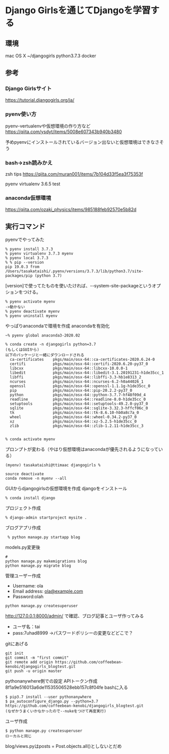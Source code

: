# Django Girlsを通じてDjangoを学習する


## 環境
mac OS X
~/djangogirls
python3.7.3
docker

## 参考

### Django Girlsサイト
https://tutorial.djangogirls.org/ja/


### pyenv使い方
pyenv-vertualenvや仮想環境の作り方など
https://qiita.com/ysdyt/items/5008e607343b940b3480

予めpyenvにインストールされているバージョン出ないと仮想環境はできなさそう


### bash->zsh読みかえ
zsh tips
https://qiita.com/muran001/items/7b104d33f5ea3f75353f

pyenv virtualenv 3.6.5 test

### anaconda仮想環境
https://qiita.com/ozaki_physics/items/985188feb92570e5b82d

## 実行コマンド
pyenvでやってみた
```
% pyenv install 3.7.3
% pyenv virtualenv 3.7.3 myenv 
% pyenv local 3.7.3
% % pip --version
pip 19.0.3 from /Users/tasakataishi/.pyenv/versions/3.7.3/lib/python3.7/site-packages/pip (python 3.7)
```
[version]で使ってたものを使いたければ、--system-site-packageというオプションをつける。
```
% pyenv activate myenv  
->動かない
% pyenv deactivate myenv
% pyenv uninstall myenv 
```

やっぱりanacondaで環境を作成
 anacondaを有効化

```
~% pyenv global anaconda3-2020.02

% conda create -n djangogirls python=3.7
(もしくはGUIから)
以下のパッケージと一緒にダウンロードされる
  ca-certificates    pkgs/main/osx-64::ca-certificates-2020.6.24-0
  certifi            pkgs/main/osx-64::certifi-2020.6.20-py37_0
  libcxx             pkgs/main/osx-64::libcxx-10.0.0-1
  libedit            pkgs/main/osx-64::libedit-3.1.20191231-h1de35cc_1
  libffi             pkgs/main/osx-64::libffi-3.3-hb1e8313_2
  ncurses            pkgs/main/osx-64::ncurses-6.2-h0a44026_1
  openssl            pkgs/main/osx-64::openssl-1.1.1g-h1de35cc_0
  pip                pkgs/main/osx-64::pip-20.2.2-py37_0
  python             pkgs/main/osx-64::python-3.7.7-hf48f09d_4
  readline           pkgs/main/osx-64::readline-8.0-h1de35cc_0
  setuptools         pkgs/main/osx-64::setuptools-49.2.0-py37_0
  sqlite             pkgs/main/osx-64::sqlite-3.32.3-hffcf06c_0
  tk                 pkgs/main/osx-64::tk-8.6.10-hb0a8c7a_0
  wheel              pkgs/main/osx-64::wheel-0.34.2-py37_0
  xz                 pkgs/main/osx-64::xz-5.2.5-h1de35cc_0
  zlib               pkgs/main/osx-64::zlib-1.2.11-h1de35cc_3


% conda activate myenv

```
プロンプトが変わる（やはり仮想環境はanacondaが優先されるようになっている）
```
(myenv) tasakataishi@ttimaac djangogirls % 
```



```
source deactivate
conda remove -n myenv --all
```

GUIからdjangogirlsの仮想環境を作成
djangoをインストール
```
% conda install django
```
 
 
 プロジェクト作成
```
% django-admin startproject mysite .
```
ブログアプリ作成
 
```
 % python manage.py startapp blog
```

models.py変更後

```
# 
python manage.py makemigrations blog
python manage.py migrate blog 
```
管理ユーザー作成

* Username: ola
* Email address: ola@example.com
* Password:olah

```
python manage.py createsuperuser
```
http://127.0.0.1:8000/admin/
で確認、ブログ記事とユーザ作ってみる

* ユーザ名：tai
* pass:7uhad8999
->パスワードポリシーの変更などどこで？


gitにあげる
```
git init
git commit -m "first commit"
git remote add origin https://github.com/coffeebean-kenobi/djangogirls_blogtest.git
git push -u origin master
```
 pythonanywhere側での設定
APIトークン作成
8f1a9e516013a6de11535506528ebb157c8f04fe
bashに入る
```
$ pip3.7 install --user pythonanywhere
$ pa_autoconfigure_django.py --python=3.7 https://github.com/coffeebean-kenobi/djangogirls_blogtest.git
(なぜかうまくいかなかったので--nukeをつけて再度実行)
```
ユーザ作成
```
$ python manage.py createsuperuser
ローカルと同じ
```
blog/views.pyはposts = Post.objects.all()としないとだめ

